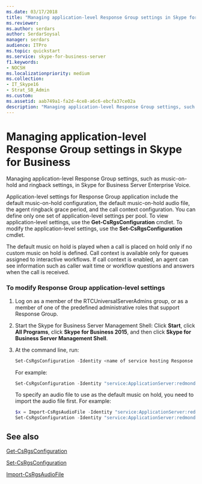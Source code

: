 ```yaml
---
ms.date: 03/17/2018
title: "Managing application-level Response Group settings in Skype for Business"
ms.reviewer: 
ms.author: serdars
author: SerdarSoysal
manager: serdars
audience: ITPro
ms.topic: quickstart
ms.service: skype-for-business-server
f1.keywords:
- NOCSH
ms.localizationpriority: medium
ms.collection: 
- IT_Skype16
- Strat_SB_Admin
ms.custom: 
ms.assetid: aab749a1-fa2d-4ce8-a6c6-ebcfa37ce02a
description: "Managing application-level Response Group settings, such as music-on-hold and ringback settings, in Skype for Business Server Enterprise Voice."
---
```


# Managing application-level Response Group settings in Skype for Business

Managing application-level Response Group settings, such as music-on-hold and ringback settings, in Skype for Business Server Enterprise Voice.
  
Application-level settings for Response Group application include the default music-on-hold configuration, the default music-on-hold audio file, the agent ringback grace period, and the call context configuration. You can define only one set of application-level settings per pool. To view application-level settings, use the **Get-CsRgsConfiguration** cmdlet. To modify the application-level settings, use the **Set-CsRgsConfiguration** cmdlet.
  
The default music on hold is played when a call is placed on hold only if no custom music on hold is defined. Call context is available only for queues assigned to interactive workflows. If call context is enabled, an agent can see information such as caller wait time or workflow questions and answers when the call is received.
  
### To modify Response Group application-level settings

1. Log on as a member of the RTCUniversalServerAdmins group, or as a member of one of the predefined administrative roles that support Response Group.

2. Start the Skype for Business Server Management Shell: Click **Start**, click **All Programs**, click **Skype for Business 2015**, and then click **Skype for Business Server Management Shell**.

3. At the command line, run:

   ```powershell
   Set-CsRgsConfiguration -Identity <name of service hosting Response Group> [-AgentRingbackGracePeriod <# seconds until call returns to agent after declined>] [-DefaultMusicOnHoldFile <audio file>] [-DisableCallContext <$true | $false>]
   ```

    For example:

   ```powershell
   Set-CsRgsConfiguration -Identity "service:ApplicationServer:redmond.contoso.com" -AgentRingbackGracePeriod 30 -DisableCallContext $false
   ```

    To specify an audio file to use as the default music on hold, you need to import the audio file first. For example:

   ```powershell
   $x = Import-CsRgsAudioFile -Identity "service:ApplicationServer:redmond.contoso.com" -FileName "MusicWhileYouWait.wav" -Content ([System.IO.File]::ReadAllBytes('C:\Media\ MusicWhileYouWait.wav'))
   Set-CsRgsConfiguration -Identity "service:ApplicationServer:redmond.contoso.com" -DefaultMusicOnHoldFile $x
   ```

## See also

[Get-CsRgsConfiguration](/powershell/module/skype/get-csrgsconfiguration)
  
[Set-CsRgsConfiguration](/powershell/module/skype/set-csrgsconfiguration)
  
[Import-CsRgsAudioFile](/powershell/module/skype/import-csrgsaudiofile)

